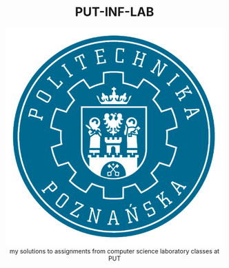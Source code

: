<h1 align="center"> PUT-INF-LAB </h1> <div align="center"> <img src="./logo.png" width="512"><br>my solutions to assignments from computer science laboratory classes at PUT</a><br> 

</div>